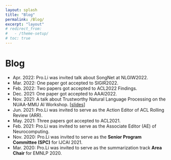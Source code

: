 ```yaml
---
layout: splash
title: "Blog"
permalink: /Blog/
excerpt: "layout"
# redirect_from:
#   - /theme-setup/
# toc: true
---
```

# Blog
- Apr. 2022: Pro.Li was invited talk about SongNet at NLGIW2022.
- Mar. 2022: One paper got accepted to SIGIR2022.
- Feb. 2022: Two papers got accepted to ACL2022 Findings.
- Dec. 2021: One paper got accepted to AAAI2022.
- Nov. 2021: A talk about Trustworthy Natural Language Processing on the NUAA-MMU AI Workshop. [[slides](http://lipiji.com/slides/TrustNLP.pdf)]
- Jun. 2021: Pro.Li was invited to serve as the Action Editor of ACL Rolling Review (ARR).
- May. 2021: Three papers got accepted to ACL2021.
- Feb. 2021: Pro.Li was invited to serve as the Associate Editor (AE) of Neurocomputing.
- Nov. 2020: Pro.Li was invited to serve as the **Senior Program Committee (SPC)** for IJCAI 2021.
- Mar. 2020: Pro.Li was invited to serve as the summarization track **Area Chair** for EMNLP 2020.